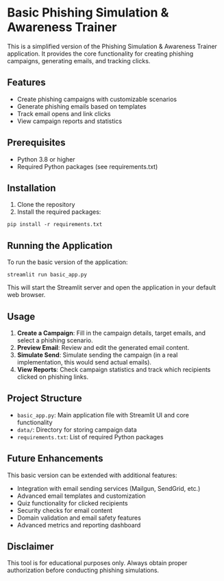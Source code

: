 # Basic Phishing Simulation & Awareness Trainer

This is a simplified version of the Phishing Simulation & Awareness Trainer application. It provides the core functionality for creating phishing campaigns, generating emails, and tracking clicks.

## Features

- Create phishing campaigns with customizable scenarios
- Generate phishing emails based on templates
- Track email opens and link clicks
- View campaign reports and statistics

## Prerequisites

- Python 3.8 or higher
- Required Python packages (see requirements.txt)

## Installation

1. Clone the repository
2. Install the required packages:

```
pip install -r requirements.txt
```

## Running the Application

To run the basic version of the application:

```
streamlit run basic_app.py
```

This will start the Streamlit server and open the application in your default web browser.

## Usage

1. **Create a Campaign**: Fill in the campaign details, target emails, and select a phishing scenario.
2. **Preview Email**: Review and edit the generated email content.
3. **Simulate Send**: Simulate sending the campaign (in a real implementation, this would send actual emails).
4. **View Reports**: Check campaign statistics and track which recipients clicked on phishing links.

## Project Structure

- `basic_app.py`: Main application file with Streamlit UI and core functionality
- `data/`: Directory for storing campaign data
- `requirements.txt`: List of required Python packages

## Future Enhancements

This basic version can be extended with additional features:

- Integration with email sending services (Mailgun, SendGrid, etc.)
- Advanced email templates and customization
- Quiz functionality for clicked recipients
- Security checks for email content
- Domain validation and email safety features
- Advanced metrics and reporting dashboard

## Disclaimer

This tool is for educational purposes only. Always obtain proper authorization before conducting phishing simulations.